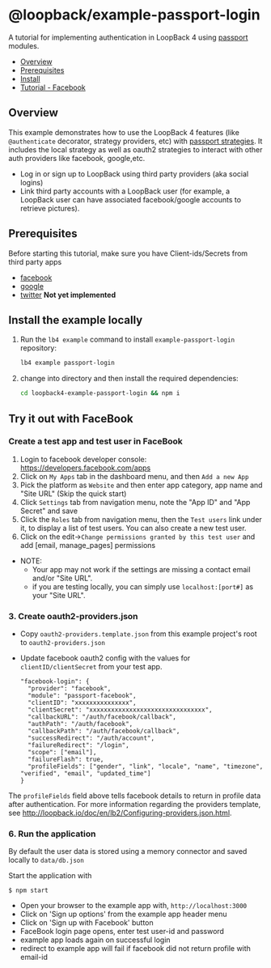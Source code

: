 # @loopback/example-passport-login

A tutorial for implementing authentication in LoopBack 4 using [passport](https://github.com/jaredhanson/passport) modules.

- [Overview](#overview)
- [Prerequisites](#prerequisites)
- [Install](#install-the-example-locally)
- [Tutorial - Facebook](#Try-it-out-with-FaceBook)

## Overview

This example demonstrates how to use the LoopBack 4 features (like `@authenticate` decorator, strategy providers, etc) with [passport strategies](http://passportjs.org). It includes the local strategy as well as oauth2 strategies to interact with other auth providers like facebook, google,etc.

- Log in or sign up to LoopBack using third party providers (aka social logins)
- Link third party accounts with a LoopBack user (for example, a LoopBack user can have associated facebook/google accounts to retrieve pictures).

## Prerequisites

Before starting this tutorial, make sure you have Client-ids/Secrets from third party apps

- [facebook](https://developers.facebook.com/apps)
- [google](https://console.developers.google.com/project)
- [twitter](https://apps.twitter.com/) **Not yet implemented**

## Install the example locally

1. Run the `lb4 example` command to install `example-passport-login`
   repository:

   ```sh
   lb4 example passport-login
   ```

2. change into directory and then install the required dependencies:

   ```sh
   cd loopback4-example-passport-login && npm i
   ```

## Try it out with FaceBook

### Create a test app and test user in FaceBook

1. Login to facebook developer console: https://developers.facebook.com/apps
2. Click on `My Apps` tab in the dashboard menu, and then `Add a new App`
3. Pick the platform as `Website` and then enter app category, app name and "Site URL" (Skip the quick start)
4. Click `Settings` tab from navigation menu, note the "App ID" and "App Secret" and save
5. Click the `Roles` tab from navigation menu, then the `Test users` link under it, to display a list of test users.
   You can also create a new test user.
6. Click on the edit->`Change permissions granted by this test user` and add [email, manage_pages] permissions

- NOTE:
   - Your app may not work if the settings are missing a contact email and/or "Site URL".
   - if you are testing locally, you can simply use `localhost:[port#]` as your "Site URL".

### 3. Create oauth2-providers.json

- Copy `oauth2-providers.template.json` from this example project's root to `oauth2-providers.json`
- Update facebook oauth2 config with the values for `clientID/clientSecret` from your test app.

  ```
  "facebook-login": {
    "provider": "facebook",
    "module": "passport-facebook",
    "clientID": "xxxxxxxxxxxxxxx",
    "clientSecret": "xxxxxxxxxxxxxxxxxxxxxxxxxxxxxxxx",
    "callbackURL": "/auth/facebook/callback",
    "authPath": "/auth/facebook",
    "callbackPath": "/auth/facebook/callback",
    "successRedirect": "/auth/account",
    "failureRedirect": "/login",
    "scope": ["email"],
    "failureFlash": true,
    "profileFields": ["gender", "link", "locale", "name", "timezone", "verified", "email", "updated_time"]
  }
  ```

The `profileFields` field above tells facebook details to return in profile data after authentication.
For more information regarding the providers template, see http://loopback.io/doc/en/lb2/Configuring-providers.json.html.

### 6. Run the application

By default the user data is stored using a memory connector and saved locally to `data/db.json`

Start the application with

```
$ npm start
```

- Open your browser to the example app with, `http://localhost:3000`
- Click on 'Sign up options' from the example app header menu
- Click on 'Sign up with Facebook' button
- FaceBook login page opens, enter test user-id and password
- example app loads again on successful login
- redirect to example app will fail if facebook did not return profile with email-id
